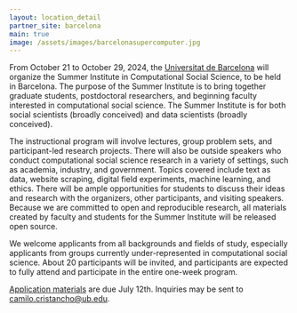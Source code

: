 ```yaml
---
layout: location_detail
partner_site: barcelona
main: true
image: /assets/images/barcelonasupercomputer.jpg
---
```


From October 21 to October 29, 2024, the [Universitat de Barcelona](https://ub.edu) will organize the Summer Institute in Computational Social Science, to be held in Barcelona. The purpose of the Summer Institute is to bring together graduate students, postdoctoral researchers, and beginning faculty interested in computational social science. The Summer Institute is for both social scientists (broadly conceived) and data scientists (broadly conceived).

The instructional program will involve lectures, group problem sets, and participant-led research projects. There will also be outside speakers who conduct computational social science research in a variety of settings, such as academia, industry, and government. Topics covered include text as data, website scraping, digital field experiments, machine learning, and ethics. There will be ample opportunities for students to discuss their ideas and research with the organizers, other participants, and visiting speakers. Because we are committed to open and reproducible research, all materials created by faculty and students for the Summer Institute will be released open source.

We welcome applicants from all backgrounds and fields of study, especially applicants from groups currently under-represented in computational social science. About 20 participants will be invited, and participants are expected to fully attend and participate in the entire one-week program.

[Application materials](https://forms.gle/rQRPp6LaPgvEvaYx5) are due July 12th. Inquiries may be sent to [camilo.cristancho@ub.edu](mailto:camilo.cristancho@ub.edu).
